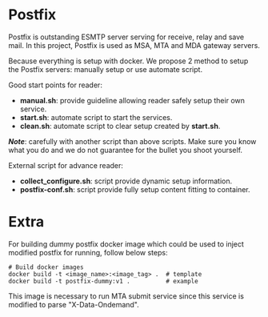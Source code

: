 # Postfix

Postfix is outstanding ESMTP server serving for receive, relay and save mail.
In this project, Postfix is used as MSA, MTA and MDA gateway servers.

Because everything is setup with docker. We propose 2 method to setup the Postfix
servers: manually setup or use automate script.

Good start points for reader:

- **manual.sh**: provide guideline allowing reader safely setup their own service.
- **start.sh**: automate script to start the services.
- **clean.sh**: automate script to clear setup created by **start.sh**.

***Note***: carefully with another script than above scripts. Make sure you know
what you do and we do not guarantee for the bullet you shoot yourself.

External script for advance reader:

- **collect_configure.sh**: script provide dynamic setup information.
- **postfix-conf.sh**: script provide fully setup content fitting to container.

# Extra

For building dummy postfix docker image which could be used to inject modified
postfix for running, follow below steps:

```
# Build docker images
docker build -t <image_name>:<image_tag> .  # template
docker build -t postfix-dummy:v1 .          # example
```

This image is necessary to run MTA submit service since this service is modified
to parse "X-Data-Ondemand".
